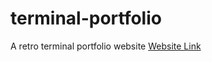 # terminal-portfolio
A retro terminal portfolio website
[Website Link](https://kratospidey.github.io/terminal-portfolio/)
